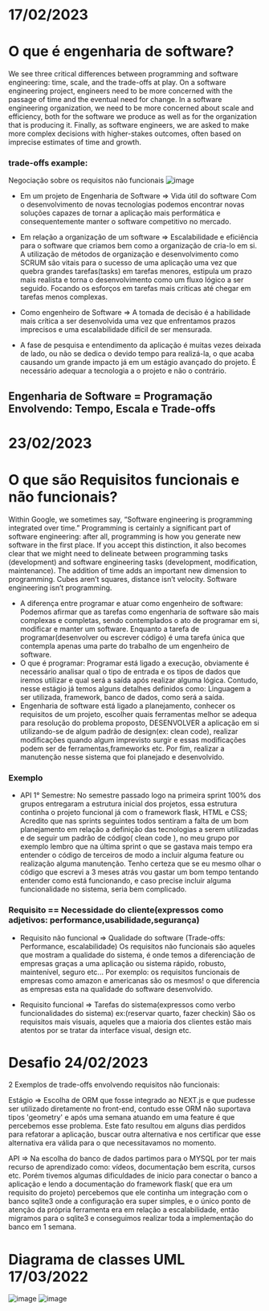 # 17/02/2023

# O que é engenharia de software?

We see three critical differences between programming and software engineering: time, scale, and the trade-offs at play. On a software engineering project, engineers need to be more concerned with the passage of time and the eventual need for change. In a software engineering organization, we need to be more concerned about scale and efficiency, both for the software we produce as well as for the organization that is producing it. Finally, as software engineers, we are asked to make more complex decisions with higher-stakes outcomes, often based on imprecise estimates of time and growth.

### trade-offs example:
Negociação sobre os requisitos não funcionais
![image](https://user-images.githubusercontent.com/53665466/219641873-bfff00ec-ab38-4840-87fb-39fa1f1bd62c.png)


- Em um projeto de Engenharia de Software => Vida útil do software
  Com o desenvolvimento de novas tecnologias podemos encontrar novas soluções capazes de tornar a aplicação mais performática e consequentemente manter o software competitivo no mercado.

- Em relação a organização de um software => Escalabilidade e eficiência para o software que criamos bem como a organização de cria-lo em si.
  A utilização de métodos de organização e desenvolvimento como SCRUM são vitais para o sucesso de uma aplicação uma vez que quebra grandes tarefas(tasks) em tarefas menores, estipula um prazo mais realista e torna o desenvolvimento como um fluxo lógico a ser seguido. Focando os esforços em tarefas mais críticas até chegar em tarefas menos complexas.

- Como engenheiro de Software => A tomada de decisão é a habilidade mais crítica a ser desenvolvida uma vez que enfrentamos prazos imprecisos e uma escalabilidade difícil de ser mensurada.

- A fase de pesquisa e entendimento da aplicação é muitas vezes deixada de lado, ou não se dedica o devido tempo para realizá-la, o que acaba causando um grande impacto já em um estágio avançado do projeto.
É necessário adequar a tecnologia a o projeto e não o contrário.

## Engenharia de Software = Programação Envolvendo: Tempo, Escala e Trade-offs 
# 23/02/2023

# O que são Requisitos funcionais e não funcionais? 

Within Google, we sometimes say, “Software engineering is programming integrated over time.” Programming  is certainly a significant part of software engineering: after all, programming is how you generate new software in the first place. If you accept this distinction, it also becomes clear that we might need to delineate between programming tasks (development) and software engineering tasks (development, modification, maintenance). The addition of time adds an important new dimension to programming. Cubes aren’t squares, distance isn’t velocity. Software engineering isn’t programming.

 - A diferença entre programar e atuar como engenheiro de software:
  Podemos afirmar que as tarefas como engenharia de software são mais complexas e completas, sendo contemplados o ato de programar em si, modificar e manter um software. Enquanto a tarefa de programar(desenvolver ou escrever código) é uma tarefa única que contempla apenas uma parte do trabalho de um engenheiro de software. 
 - O que é programar:
  Programar está ligado a execução, obviamente é necessário analisar qual o tipo de entrada e os tipos de dados que iremos utilizar e qual será a saída após realizar alguma lógica. Contudo, nesse estágio já temos alguns detalhes definidos como: Linguagem a ser utilizada, framework, banco de dados, como será a saída.
  - Engenharia de software está ligado a planejamento, conhecer os requisitos de um projeto, escolher quais ferramentas melhor se adequa para resolução do problema proposto, DESENVOLVER a aplicação em si utilizando-se de algum padrão de design(ex: clean code), realizar modificações quando algum imprevisto surgir e essas modificações podem ser de ferramentas,frameworks etc. Por fim, realizar a manutenção nesse sistema que foi planejado e desenvolvido.
  ### Exemplo
  - API 1° Semestre:
   No semestre passado logo na primeira sprint 100% dos grupos entregaram a estrutura inicial dos projetos, essa estrutura continha o projeto funcional já com o framework flask, HTML e CSS;
   Acredito que nas sprints seguintes todos sentiram a falta de um bom planejamento em relação a definição das tecnologias a serem utilizadas e de  seguir um padrão de código( clean code ), no meu grupo por exemplo lembro que na última sprint o que se gastava mais tempo era entender o código de terceiros de modo a incluir alguma feature ou realização alguma manutenção.
   Tenho certeza que se eu mesmo olhar o código que escrevi a 3 meses atrás vou gastar um bom tempo tentando entender como está funcionando, e caso precise incluir alguma funcionalidade no sistema, seria bem complicado.

### Requisito == Necessidade do cliente(expressos como adjetivos: performance,usabilidade,segurança)
 - Requisito não funcional => Qualidade do software (Trade-offs: Performance, escalabilidade)
  Os requisitos não funcionais são aqueles que mostram a qualidade do sistema, é onde temos a diferenciação de empresas graças a uma aplicação ou sistema rápido, robusto, maintenível, seguro etc... Por exemplo: os requisitos funcionais de empresas como amazon e americanas são os mesmos! o que diferencia as empresas esta na qualidade do software desenvolvido. 
  
 - Requisito funcional => Tarefas do sistema(expressos como verbo funcionalidades do sistema) ex:(reservar quarto, fazer checkin)
 São os requisitos mais visuais, aqueles que a maioria dos clientes estão mais atentos por se tratar da interface visual, design etc.
 
# Desafio 24/02/2023
2 Exemplos de trade-offs envolvendo requisitos não funcionais:

Estágio => Escolha de ORM que fosse integrado ao NEXT.js e que pudesse ser utilizado diretamente no front-end, contudo esse ORM não suportava tipos 'geometry' e após uma semana atuando em uma feature é que percebemos esse problema. Este fato resultou em alguns dias perdidos para refatorar a aplicação, buscar outra alternativa e nos certificar que esse alternativa era válida para o que necessitavamos no momento.

API => Na escolha do banco de dados partimos para o MYSQL por ter mais recurso de aprendizado como: vídeos, documentação bem escrita, cursos etc.
Porém tivemos algumas dificuldades de inicio para conectar o banco a aplicação e lendo a documentação do framework flask( que era um requisito do projeto) percebemos que ele continha um integração com o banco sqlite3 onde a configuração era super simples, e o único ponto de atenção da própria ferramenta era em relação a escalabilidade, então migramos para o sqlite3 e conseguimos realizar toda a implementação do banco em 1 semana.
 
 # Diagrama de classes UML 17/03/2022
 ![image](https://user-images.githubusercontent.com/53665466/225961742-3475d2c5-e8e8-4b74-8105-dcf825de6793.png)
 ![image](https://user-images.githubusercontent.com/53665466/225961914-e7a010fb-f773-464f-8081-07df848427ab.png)

 

